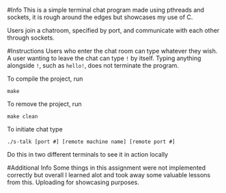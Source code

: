 #Info
This is a simple terminal chat program made using pthreads and sockets, it is rough around the edges but showcases my use of C.

Users join a chatroom, specified by port, and communicate with each other through sockets.

#Instructions
Users who enter the chat room can type whatever they wish. A user wanting to leave the chat can type `!` by itself. Typing anything alongside `!`, such as `hello!`, does not terminate the program.

To compile the project, run
```
make
```
To remove the project, run
```
make clean
```

To initiate chat type
```
./s-talk [port #] [remote machine name] [remote port #]
```
Do this in two different terminals to see it in action locally

#Additional Info
Some things in this assignment were not implemented correctly but overall I learned alot and took away some valuable lessons from this. Uploading for showcasing purposes.
